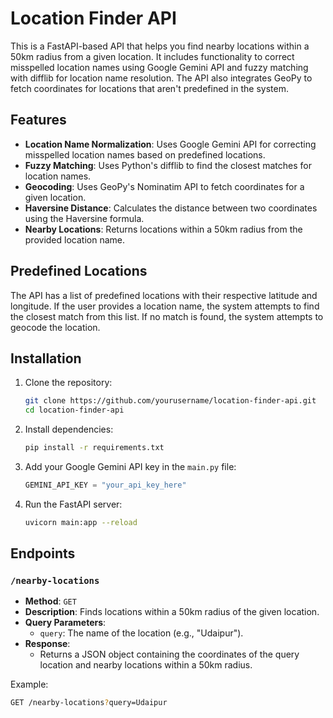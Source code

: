 # Location Finder API

This is a FastAPI-based API that helps you find nearby locations within a 50km radius from a given location. It includes functionality to correct misspelled location names using Google Gemini API and fuzzy matching with difflib for location name resolution. The API also integrates GeoPy to fetch coordinates for locations that aren't predefined in the system.

## Features

- **Location Name Normalization**: Uses Google Gemini API for correcting misspelled location names based on predefined locations.
- **Fuzzy Matching**: Uses Python's difflib to find the closest matches for location names.
- **Geocoding**: Uses GeoPy's Nominatim API to fetch coordinates for a given location.
- **Haversine Distance**: Calculates the distance between two coordinates using the Haversine formula.
- **Nearby Locations**: Returns locations within a 50km radius from the provided location name.

## Predefined Locations

The API has a list of predefined locations with their respective latitude and longitude. If the user provides a location name, the system attempts to find the closest match from this list. If no match is found, the system attempts to geocode the location.

## Installation

1. Clone the repository:
    ```bash
    git clone https://github.com/yourusername/location-finder-api.git
    cd location-finder-api
    ```

2. Install dependencies:
    ```bash
    pip install -r requirements.txt
    ```

3. Add your Google Gemini API key in the `main.py` file:
    ```python
    GEMINI_API_KEY = "your_api_key_here"
    ```

4. Run the FastAPI server:
    ```bash
    uvicorn main:app --reload
    ```

## Endpoints

### `/nearby-locations`
- **Method**: `GET`
- **Description**: Finds locations within a 50km radius of the given location.
- **Query Parameters**:
  - `query`: The name of the location (e.g., "Udaipur").
- **Response**:
    - Returns a JSON object containing the coordinates of the query location and nearby locations within a 50km radius.

Example:
```bash
GET /nearby-locations?query=Udaipur
